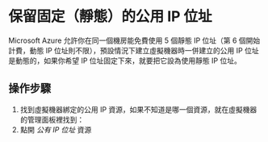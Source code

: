# 保留固定（靜態）的公用 IP 位址

Microsoft Azure 允許你在同一個機房能免費使用 5 個靜態 IP 位址（第 6 個開始計費，動態 IP 位址則不限），預設情況下建立虛擬機器時一併建立的公用 IP 位址是動態的，如果你希望 IP 位址固定下來，就要把它設為使用靜態 IP 位址。

## 操作步驟

1. 找到虛擬機器綁定的公用 IP 資源，如果不知道是哪一個資源，就在虛擬機器的管理面板裡找到：
2. 點開 _公有 IP 位址_ 資源



